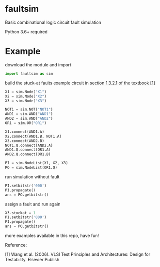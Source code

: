 # faultsim
Basic combinational logic circuit fault simulation

Python 3.6+ required

# Example

download the module and import

```python
import faultsim as sim
```

build the stuck-at faults example circuit in [section 1.3.2.1 of the textbook [1]](https://books.google.com.tw/books?id=P1ea4znZhGsC&lpg=PP1&hl=zh-TW&pg=PA12#v=onepage&q&f=false)

```python
X1 = sim.Node("X1")
X2 = sim.Node("X2")
X3 = sim.Node("X3")

NOT1 = sim.NOT("NOT1")
AND1 = sim.AND("AND1")
AND2 = sim.AND("AND2")
OR1 = sim.OR("OR1")

X1.connect(AND1.A)
X2.connect(AND1.B, NOT1.A)
X3.connect(AND2.B)
NOT1.Q.connect(AND2.A)
AND1.Q.connect(OR1.A)
AND2.Q.connect(OR1.B)

PI = sim.NodeList(X1, X2, X3)
PO = sim.NodeList(OR1.Q)
```

run simulation without fault

```python
PI.setbitstr('000')
PI.propagate()
ans = PO.getbitstr()
```
assign a fault and run again

```python
X3.stuckat = 1
PI.setbitstr('000')
PI.propagate()
ans = PO.getbitstr()
```

more examples available in this repo, have fun!


Reference:

[1] Wang et al. (2006). VLSI Test Principles and Architectures: Design for Testability. Elsevier Publish.
